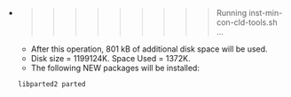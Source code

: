 * >>>>>>>>> Running inst-min-con-cld-tools.sh ...
  * After this operation, 801 kB of additional disk space will be used.
  * Disk size = 1199124K. Space Used = 1372K.
  * The following NEW packages will be installed:
  ```bash
  libparted2 parted
  ```

